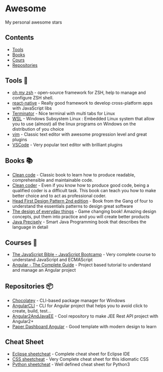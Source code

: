 # Awesome
My personal awesome stars

## Contents
- [Tools](#Tools)
- [Books](#Books)
- [Cours](#Cours)
- [Repositories](#Repositories)

## Tools 🧰
- [oh my zsh](https://github.com/ohmyzsh/ohmyzsh#readme) - open-source framework for ZSH, help to manage and configure ZSH shell.
- [react-native](https://github.com/facebook/react-native) - Really good framework to develop cross-platform apps with JavaScript libs  
- [Terminator](https://en.wikipedia.org/wiki/Terminator_(terminal_emulator)) - Nice terminal with multi tabs for Linux
- [WSL](https://docs.microsoft.com/en-us/windows/wsl/) - Windows Subsystem Linux : Embedded Linux system that allow you to use (almost) all the linux programs on Windows on the distribution of you choice
- [vim](https://fr.wikipedia.org/wiki/Vim) - Classic text editor with awesome progression level and great plugins
- [VSCode](https://code.visualstudio.com/) - Very popular text editor with brilliant plugins

## Books 📚
- [Clean code](https://www.goodreads.com/book/show/3735293-clean-code) - Classic book to learn how to produce readable, comprehensible and maintainable code. 
- [Clean coder](https://www.goodreads.com/book/show/10284614-the-clean-coder?from_search=true&from_srp=true&qid=f5euGcEWIy&rank=2) - Even if you know how to produce good code, being a qualified coder is a difficult task. This book can teach you how to make better choice and to act as professional coder. 
- [Head First Design Pattern 2nd edition](https://www.goodreads.com/book/show/58128.Head_First_Design_Patterns) - Book from the Gang of four to understand the essentials patterns to design great software
- [The design of everyday things](https://www.goodreads.com/book/show/840.The_Design_of_Everyday_Things) - Game changing book! Amazing design concepts, put them into practice and you will create better products
- [Java Precisely](https://www.goodreads.com/book/show/666021.Java_Precisely) - Smart Java Programming book that describes the language in detail


## Courses 📼
- [The JavaScript Bible - JavaScript Bootcamp](https://www.udemy.com/course/javascript-bible/) - Very complete course to understand JavaScript and ECMAScript
- [Angular - The Complete Guide](https://www.udemy.com/course/the-complete-guide-to-angular-2) - Project based tutorial to understand and manage an Angular project

## Repositories 📦 
- [Chocolatey](https://github.com/chocolatey/choco) - CLI-based package manager for Windows
- [AngularCLI](https://github.com/angular/angular-cli?utm_source=mybridge&utm_medium=blog&utm_campaign=read_more) - CLI for Angular project that helps you to avoid click to create, build, test...
- [Angular2AndJavaEE](https://github.com/Angular2Guy/Angular2AndJavaEE) - Cool repository to make JEE Rest API project with Angular2+
- [Paper Dashboard Angular](https://github.com/creativetimofficial/paper-dashboard-angular) - Good template with modern design to learn

## Cheat Sheet
- [Eclipse sheetcheat](https://github.com/pellaton/eclipse-cheatsheet) - Complete cheat sheet for Eclipse IDE
- [CSS sheetcheat](https://websitesetup.org/css3-cheat-sheet/) - Very Complete cheat sheet for this idiomatic CSS
- [Python sheetcheat](https://www.google.com/url?sa=t&rct=j&q=&esrc=s&source=web&cd=&cad=rja&uact=8&ved=2ahUKEwjE16iR1cH2AhUMyxoKHRkKDpMQFnoECA4QAQ&url=https%3A%2F%2Fperso.limsi.fr%2Fpointal%2F_media%2Fpython%3Acours%3Amementopython3-english.pdf&usg=AOvVaw1ogJFUltssPPSBgs3nrU16) - Well defined cheat sheet for Python3
